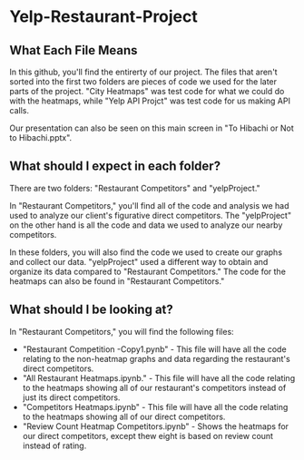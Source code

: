 # Yelp-Restaurant-Project

## What Each File Means

In this github, you'll find the entirerty of our project. The files that aren't sorted into the first two folders are pieces of code we used for the later parts of the project. "City Heatmaps" was test code for what we could do with the heatmaps, while "Yelp API Projct" was test code for us making API calls. 

Our presentation can also be seen on this main screen in "To Hibachi or Not to Hibachi.pptx". 

## What should I expect in each folder?

There are two folders: "Restaurant Competitors" and "yelpProject." 

In "Restaurant Competitors," you'll find all of the code and analysis we had used to analyze our client's figurative direct competitors. The "yelpProject" on the other hand is all the code and data we used to analyze our nearby competitors.

In these folders, you will also find the code we used to create our graphs and collect our data. "yelpProject" used a different way to obtain and organize its data compared to "Restaurant Competitors." The code for the heatmaps can also be found in "Restaurant Competitors." 

## What should I be looking at?

In "Restaurant Competitors," you will find the following files:
* "Restaurant Competition -Copy1.pynb" - This file will have all the code relating to the non-heatmap graphs and data regarding the restaurant's direct competitors. 
* "All Restaurant Heatmaps.ipynb." - This file will have all the code relating to the heatmaps showing all of our restaurant's competitors instead of just its direct competitors. 
* "Competitors Heatmaps.ipynb" - This file will have all the code relating to the heatmaps showing all of our direct competitors. 
* "Review Count Heatmap Competitors.ipynb" - Shows the heatmaps for our direct competitors, except thew eight is based on review count instead of rating. 
